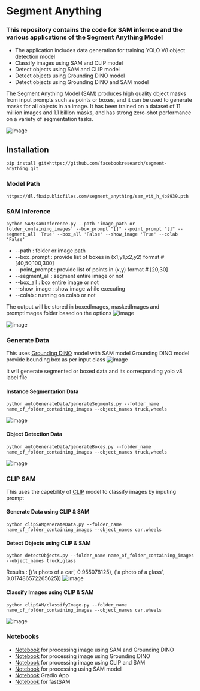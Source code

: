 # Segment Anything
### This repository contains the code for SAM infernce and the various applications of the Segment Anything Model
* The application includes data generation for training YOLO V8 object detection model
* Classify images using SAM and CLIP model
* Detect objects using SAM and CLIP model
* Detect objects using Grounding DINO model
* Detect objects using Grounding DINO and SAM model

The Segment Anything Model (SAM) produces high quality object masks from input prompts such as points or boxes, and it can be used to generate masks for all objects in an image. It has been trained on a dataset of 11 million images and 1.1 billion masks, and has strong zero-shot performance on a variety of segmentation tasks.

![image](https://github.com/akewarmayur/SegmentAnything/assets/31464781/757bbda2-9543-44b7-bf6a-15dfd164899b)

## Installation
```
pip install git+https://github.com/facebookresearch/segment-anything.git
```
### Model Path
```https://dl.fbaipublicfiles.com/segment_anything/sam_vit_h_4b8939.pth```

### SAM Inference
```
python SAM/samInference.py --path 'image_path or folder_containing_images' --box_prompt "[]" --point_prompt "[]" --segment_all 'True' --box_all 'False' --show_image 'True' --colab 'False'
```
* --path : folder or image path
* --box_prompt : provide list of boxes in (x1,y1,x2,y2) format #[40,50,100,300]
* --point_prompt : provide list of points in (x,y) format # [20,30]
* --segment_all : segment entire image or not
* --box_all : box entire image or not
* --show_image : show image while executing
* --colab : running on colab or not
  
The output will be stored in boxedImages, maskedImages and promptImages folder based on the options
![image](https://github.com/akewarmayur/SegmentAnything/assets/31464781/2e4fdcfd-a7a7-4e35-9704-f605defa2c59)

![image](https://github.com/akewarmayur/SegmentAnything/assets/31464781/dd6d6f1b-b79f-45ff-834e-9ff85d403aa1)

### Generate Data
This uses [Grounding DINO](https://github.com/IDEA-Research/GroundingDINO) model with SAM model
Grounding DINO model provide bounding box as per input class
![image](https://github.com/akewarmayur/SegmentAnything/assets/31464781/c1a04d30-ef34-4d0a-8fc9-51a6b6fff56b)

It will generate segmented or boxed data and its corresponding yolo v8 label file

#### Instance Segmentation Data
```
python autoGenerateData/generateSegments.py --folder_name name_of_folder_containing_images --object_names truck,wheels
```
![image](https://github.com/akewarmayur/SegmentAnything/assets/31464781/44d410f2-2e5c-4b75-a213-3cd4370cb84a)

#### Object Detection Data
```
python autoGenerateData/generateBoxes.py --folder_name name_of_folder_containing_images --object_names truck,wheels
```
![image](https://github.com/akewarmayur/SegmentAnything/assets/31464781/f8fdea10-88c8-4f18-8b3a-8a3d44001266)

### CLIP SAM
This uses the capebility of [CLIP](https://github.com/openai/CLIP) model to classify images by inputing prompt

#### Generate Data using CLIP & SAM
```
python clipSAMgenerateData.py --folder_name name_of_folder_containing_images --object_names car,wheels
```

#### Detect Objects using CLIP & SAM
```
python detectObjects.py --folder_name name_of_folder_containing_images --object_names truck,glass
```
Results : [('a photo of a car', 0.955078125), ('a photo of a glass', 0.017486572265625)]
![image](https://github.com/akewarmayur/SegmentAnything/assets/31464781/90b61362-5a5b-4e13-b64c-ce1b046eb50a)

#### Classify Images using CLIP & SAM
```
python clipSAM/classifyImage.py --folder_name name_of_folder_containing_images --object_names car,wheels
```
![image](https://github.com/akewarmayur/SegmentAnything/assets/31464781/bb82ee70-f44b-459f-a890-49e2bdac29bc)

### Notebooks
* [Notebook](https://github.com/akewarmayur/SegmentAnything/blob/master/notebooks/GroundedSegmentAnything.ipynb) for processing image using SAM and Grounding DINO
* [Notebook](https://github.com/akewarmayur/SegmentAnything/blob/master/notebooks/GroundingDINO.ipynb) for processing image using Grounding DINO
* [Notebook](https://github.com/akewarmayur/SegmentAnything/blob/master/notebooks/SAMCLIP.ipynb) for processing image using CLIP and SAM
* [Notebook](https://github.com/akewarmayur/SegmentAnything/blob/master/notebooks/SAMProcess.ipynb) for processing using SAM model
* [Notebook](https://github.com/akewarmayur/SegmentAnything/blob/master/notebooks/SegmentAnythingGradioApp.ipynb) Gradio App
* [Notebook](https://github.com/akewarmayur/SegmentAnything/blob/master/notebooks/fastSAM.ipynb) for fastSAM







